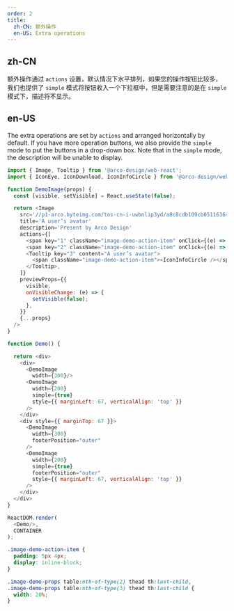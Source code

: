 ```yaml
---
order: 2
title:
  zh-CN: 额外操作
  en-US: Extra operations
---
```


## zh-CN

额外操作通过 `actions` 设置，默认情况下水平排列，如果您的操作按钮比较多，我们也提供了 `simple` 模式将按钮收入一个下拉框中，但是需要注意的是在 `simple` 模式下，描述将不显示。

## en-US

The extra operations are set by `actions` and arranged horizontally by default. If you have more operation buttons, we also provide the `simple` mode to put the buttons in a drop-down box. Note that in the `simple` mode, the description will be unable to display.

```js
import { Image, Tooltip } from '@arco-design/web-react';
import { IconEye, IconDownload, IconInfoCircle } from '@arco-design/web-react/icon';

function DemoImage(props) {
  const [visible, setVisible] = React.useState(false);

  return <Image
    src='//p1-arco.byteimg.com/tos-cn-i-uwbnlip3yd/a8c8cdb109cb051163646151a4a5083b.png~tplv-uwbnlip3yd-webp.webp'
    title='A user’s avatar'
    description='Present by Arco Design'
    actions={[
      <span key="1" className="image-demo-action-item" onClick={(e) => { setVisible(true); }} style={{ padding: "" }}><IconEye /></span>,
      <span key="2" className="image-demo-action-item" onClick={(e) => { console.log('download'); }}><IconDownload /></span>,
      <Tooltip key="3" content="A user’s avatar">
        <span className="image-demo-action-item"><IconInfoCircle /></span>
      </Tooltip>,
    ]}
    previewProps={{
      visible,
      onVisibleChange: (e) => {
        setVisible(false);
      },
    }}
    {...props}
  />
}

function Demo() {

  return <div>
    <div>
      <DemoImage
        width={300}/>
      <DemoImage
        width={200}
        simple={true}
        style={{ marginLeft: 67, verticalAlign: 'top' }}
      />
    </div>
    <div style={{ marginTop: 67 }}>
      <DemoImage
        width={300}
        footerPosition="outer"
      />
      <DemoImage
        width={200}
        simple={true}
        footerPosition="outer"
        style={{ marginLeft: 67, verticalAlign: 'top' }}
      />
    </div>
  </div>
}

ReactDOM.render(
  <Demo/>,
  CONTAINER
);
```

```css
.image-demo-action-item {
  padding: 5px 4px;
  display: inline-block;
}

.image-demo-props table:nth-of-type(2) thead th:last-child,
.image-demo-props table:nth-of-type(3) thead th:last-child {
  width: 20%;
}
```
